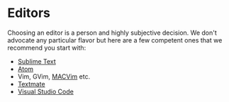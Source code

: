# Editors

Choosing an editor is a person and highly subjective decision. We don't advocate any particular flavor but here are a few competent ones that we recommend you start with:

- [Sublime Text](https://www.sublimetext.com/)
- [Atom](https://atom.io/)
- Vim, GVim, [MACVim](https://github.com/macvim-dev/macvim) etc.
- [Textmate](https://github.com/textmate/textmate)
- [Visual Studio Code](https://code.visualstudio.com/)
